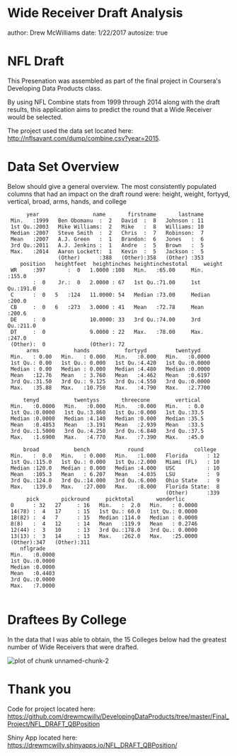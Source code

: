 Wide Receiver Draft Analysis
========================================================
author: Drew McWilliams
date: 1/22/2017
autosize: true

NFL Draft
========================================================

This Presenation was assembled as part of the final project in Coursera's Developing Data Products class.  

By using NFL Combine stats from 1999 through 2014 along with the draft results, this application aims to predict the round that a Wide Receiver would be selected.




The project used the data set located here: http://nflsavant.com/dump/combine.csv?year=2015.

Data Set Overview
========================================================

Below should give a general overview.  The most consistently populated columns that had an impact on the draft round were:
height, weight, fortyyd, vertical, broad, arms, hands, and college


```
      year                 name       firstname       lastname  
 Min.   :1999   Ben Obomanu  :  2   David  :  8   Johnson : 11  
 1st Qu.:2003   Mike Williams:  2   Mike   :  8   Williams: 10  
 Median :2007   Steve Smith  :  2   Chris  :  7   Robinson:  7  
 Mean   :2007   A.J. Green   :  1   Brandon:  6   Jones   :  6  
 3rd Qu.:2011   A.J. Jenkins :  1   Andre  :  5   Brown   :  5  
 Max.   :2014   Aaron Lockett:  1   Kevin  :  5   Jackson :  5  
                (Other)      :388   (Other):358   (Other) :353  
    position   heightfeet  heightinches heightinchestotal     weight     
 WR     :397       :  0   1.0000 :108   Min.   :65.00     Min.   :155.0  
        :  0    Jr.:  0   2.0000 : 67   1st Qu.:71.00     1st Qu.:191.0  
 C      :  0   5   :124   11.0000: 54   Median :73.00     Median :200.0  
 CB     :  0   6   :273   3.0000 : 41   Mean   :72.78     Mean   :200.6  
 DE     :  0              10.0000: 33   3rd Qu.:74.00     3rd Qu.:211.0  
 DT     :  0              9.0000 : 22   Max.   :78.00     Max.   :247.0  
 (Other):  0              (Other): 72                                    
      arms           hands           fortyyd         twentyyd     
 Min.   : 0.00   Min.   : 0.000   Min.   :0.000   Min.   :0.0000  
 1st Qu.: 0.00   1st Qu.: 0.000   1st Qu.:4.420   1st Qu.:0.0000  
 Median : 0.00   Median : 0.000   Median :4.480   Median :0.0000  
 Mean   :12.76   Mean   : 3.760   Mean   :4.462   Mean   :0.6197  
 3rd Qu.:31.50   3rd Qu.: 9.125   3rd Qu.:4.550   3rd Qu.:0.0000  
 Max.   :35.88   Max.   :10.750   Max.   :4.790   Max.   :2.7700  
                                                                  
     tenyd           twentyss       threecone        vertical   
 Min.   :0.0000   Min.   :0.000   Min.   :0.000   Min.   : 0.0  
 1st Qu.:0.0000   1st Qu.:3.860   1st Qu.:0.000   1st Qu.:33.5  
 Median :0.0000   Median :4.140   Median :0.000   Median :35.5  
 Mean   :0.4853   Mean   :3.191   Mean   :2.939   Mean   :33.5  
 3rd Qu.:1.5000   3rd Qu.:4.250   3rd Qu.:6.840   3rd Qu.:37.5  
 Max.   :1.6900   Max.   :4.770   Max.   :7.390   Max.   :45.0  
                                                                
     broad           bench            round                college   
 Min.   :  0.0   Min.   : 0.000   Min.   :1.000   Florida      : 12  
 1st Qu.:115.0   1st Qu.: 0.000   1st Qu.:2.000   Miami (FL)   : 10  
 Median :120.0   Median : 0.000   Median :4.000   USC          : 10  
 Mean   :105.3   Mean   : 6.207   Mean   :4.035   LSU          :  9  
 3rd Qu.:124.0   3rd Qu.:14.000   3rd Qu.:6.000   Ohio State   :  9  
 Max.   :139.0   Max.   :27.000   Max.   :8.000   Florida State:  8  
                                                  (Other)      :339  
      pick       pickround     picktotal       wonderlic      
 0      : 32   27     : 16   Min.   :  2.0   Min.   : 0.0000  
 14(78) :  4   17     : 15   1st Qu.: 60.0   1st Qu.: 0.0000  
 18(82) :  4   7      : 15   Median :114.0   Median : 0.0000  
 8(8)   :  4   12     : 14   Mean   :119.9   Mean   : 0.2746  
 12(44) :  3   10     : 13   3rd Qu.:178.0   3rd Qu.: 0.0000  
 13(13) :  3   14     : 13   Max.   :262.0   Max.   :25.0000  
 (Other):347   (Other):311                                    
    nflgrade     
 Min.   :0.0000  
 1st Qu.:0.0000  
 Median :0.0000  
 Mean   :0.4403  
 3rd Qu.:0.0000  
 Max.   :7.0000  
                 
```

Draftees By College
========================================================
In the data that I was able to obtain, the 15 Colleges below had the greatest number of Wide Receivers that were drafted.


![plot of chunk unnamed-chunk-2](WR_Analysis-figure/unnamed-chunk-2-1.png)

Thank you
========================================================

Code for project located here:
https://github.com/drewmcwilly/DevelopingDataProducts/tree/master/Final_Project/NFL_DRAFT_QBPosition

Shiny App located here:
https://drewmcwilly.shinyapps.io/NFL_DRAFT_QBPosition/

